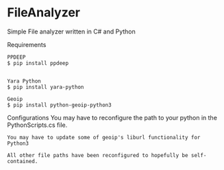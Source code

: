 # FileAnalyzer
Simple File analyzer written in C# and Python


Requirements
	
	PPDEEP
	$ pip install ppdeep


	Yara Python
	$ pip install yara-python

	Geoip
	$ pip install python-geoip-python3

	
Configurations
	You may have to reconfigure the path to your python in the PythonScripts.cs file.
	
	You may have to update some of geoip's liburl functionality for Python3
	
	All other file paths have been reconfigured to hopefully be self-contained.

	
